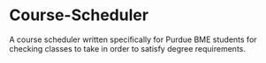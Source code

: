 # Course-Scheduler
A course scheduler written specifically for Purdue BME students for checking classes to take in order to satisfy degree requirements.
